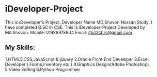 # iDeveloper-Project
This is iDeveloper's Project.
Developer Name MD.Shovon Hossan
Study: I have completed B.SC in CSE.
This is iDeveloper-Project Developed by Md.Shovon.
Mobile: 01928978604
Email: itbd24hrs@gmail.com 

My Skills:
-----------
1.HTML5,CSS,JavaScript & jQuery
2.Oracle Front End Developer
3.Excel Developer ( Forms,Inventory etc.)
4.Graphics Desgin(Adobe Photoshop) 
5.Video Editing 
6.Python Programmer



